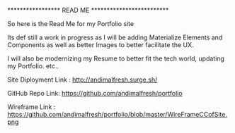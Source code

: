 ***************** READ ME *************************



So here is the Read Me for my Portfolio site 

Its def still a work in progress as I will be adding 
Materialize Elements and Components as well as better 
Images to better facilitate the UX.

I will also be modernizing my Resume to better fit the tech 
world, updating my Portfolio. etc..


Site Diployment Link : http://andimalfresh.surge.sh/

GitHub Repo Link: https://github.com/andimalfresh/portfolio

Wireframe Link : https://github.com/andimalfresh/portfolio/blob/master/WireFrameCCofSite.png